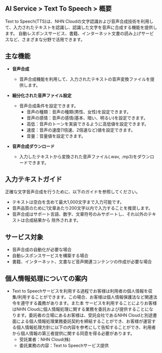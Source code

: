 ## AI Service > Text To Speech > 概要

Text to Speech(TTS)は、NHN Cloudの文字認識および音声合成技術を利用して、入力されたテキストを認識し、認識した文字を音声に合成する機能を提供します。 
自動レスポンスサービス、書籍、インターネット文書の読み上げサービスなど、さまざまな分野で活用できます。

## 主な機能

* **音声合成**
	* 音声合成機能を利用して、入力されたテキストの音声変換ファイルを提供します。

* **細分化された音声ファイル設定**
	* 音声合成条件を設定できます。
		* 音声の種類：音声の種類(男性、女性)を設定できます。
		* 音声の感情：音声の感情(基本、暗い、明るい)を設定できます。
		* 高低：音声のトーンを実装できるように高低値を設定できます。
		* 速度：音声の速度(1倍速、2倍速など)値を設定できます。
		* 音量：音量値を設定できます。

* **音声合成ダウンロード**
	* 入力したテキストから変換された音声ファイル(.wav, .mp3)をダウンロードできます。

## 入力テキストガイド

正確な文字音声合成を行うために、以下のガイドを参照してください。

* テキストは空白を含めて最大1,000文字まで入力可能です。
* 音声品質のために1文章あたり200文字以内で入力することを推奨します。
* 音声合成はサポート言語、数字、文章符号のみサポートし、それ以外のテキストは合成結果から 除外されます。
    
## サービス対象
* 音声合成の自動化が必要な場合
* 自動レスポンスサービスを構築する場合
* 書籍、インターネット、文書など音声関連コンテンツの作成が必要な場合

## 個人情報処理についての案内
* Text to Speechサービスを利用する過程でお客様は利用者の個人情報を収集/利用することができます。この場合、お客様は個人情報保護法など関連法令を遵守する義務があります。また本 サービスを利用することによりお客様はNHN Cloudに個人情報処理に関する業務を委託および提供することになります。委託者の立場にあるお客様は、受託会社であるNHN Cloudと別途書面による個人情報処理業務委託契約を締結することができ、お客様が運営する個人情報処理方針に以下の内容を参考にして告知することができ、利用者から個人情報の第三者提供に関する同意を得る必要があります。
    - 受託業者：NHN Cloud(株)
    - 委託業務の内容：Text to Speechサービス提供
